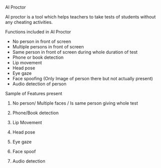 AI Proctor

AI proctor is a tool which helps teachers to take tests of students without any cheating activities.

Functions included in AI Proctor
- No person in front of screen
- Multiple persons in front of screen
- Same person in front of screen during whole duration of test
- Phone or book detection
- Lip movement
- Head pose
- Eye gaze
- Face spoofing (Only Image of person there but not actually present)
- Audio detection of person


Sample of Features present

1. No person/ Multiple faces / Is same person giving whole test

2. Phone/Book detection

3. Lip Movement
<!-- ![plot](./Output/Mouth_Not_open.png)
![plot](./Output/Mouth_open.png) -->

4. Head pose

5. Eye gaze

6. Face spoof

7. Audio detection